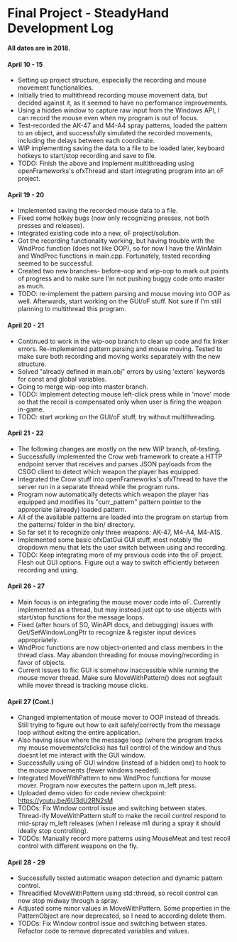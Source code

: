 # Final Project - SteadyHand Development Log

**All dates are in 2018.**

#### April 10 - 15
- Setting up project structure, especially the recording and mouse movement functionalities.
- Initially tried to multithread recording mouse movement data, but decided against it, as it seemed to have no performance improvements.
- Using a hidden window to capture raw input from the Windows API, I can record the mouse even when my program is out of focus.
- Test-recorded the AK-47 and M4-A4 spray patterns, loaded the pattern to an object, and successfully simulated the recorded movements, including the delays between each coordinate.
- WIP implementing saving the data to a file to be loaded later, keyboard hotkeys to start/stop recording and save to file.
- TODO: Finish the above and implement multithreading using openFrameworks's ofxThread and start integrating program into an oF project.

#### April 19 - 20
- Implemented saving the recorded mouse data to a file. 
- Fixed some hotkey bugs (now only recognizing presses, not both presses and releases).
- Integrated existing code into a new, oF project/solution. 
- Got the recording functionality working, but having trouble with the WndProc function (does not like OOP), so for now I have the WinMain and WndProc functions in main.cpp. Fortunately, tested recording seemed to be successful.
- Created two new branches- before-oop and wip-oop to mark out points of progress and to make sure I'm not pushing buggy code onto master as much.
- TODO: re-implement the pattern parsing and mouse moving into OOP as well. Afterwards, start working on the GUI/oF stuff. Not sure if I'm still planning to multithread this program.

#### April 20 - 21
- Continued to work in the wip-oop branch to clean up code and fix linker errors. Re-implemented pattern parsing and mouse moving. Tested to make sure both recording and moving works separately with the new structure.
- Solved "already defined in main.obj" errors by using 'extern' keywords for const and global variables.
- Going to merge wip-oop into master branch.
- TODO: Implement detecting mouse left-click press while in 'move' mode so that the recoil is compensated only when user is firing the weapon in-game.
- TODO: start working on the GUI/oF stuff, try without multithreading.


#### April 21 - 22
- The following changes are mostly on the new WIP branch, of-testing.
- Successfully implemented the Crow web framework to create a HTTP endpoint server that receives and parses JSON payloads from the CSGO client to detect which weapon the player has equipped.
- Integrated the Crow stuff into openFrameworks's ofxThread to have the server run in a separate thread while the program runs.
- Program now automatically detects which weapon the player has equipped and modifies its "curr_pattern" pattern pointer to the appropriate (already) loaded pattern.
- All of the available patterns are loaded into the program on startup from the patterns/ folder in the bin/ directory.
- So far set it to recognize only three weapons: AK-47, M4-A4, M4-A1S.
- Implemented some basic ofxDatGui GUI stuff, most notably the dropdown menu that lets the user switch between using and recording.
- TODO: Keep integrating more of my previous code into the oF project. Flesh out GUI options. Figure out a way to switch efficiently between recording and using.

#### April 26 - 27
- Main focus is on integrating the mouse mover code into oF. Currently implemented as a thread, but may instead just opt to use objects with start/stop functions for the message loops.
- Fixed (after hours of SO, WinAPI docs, and debugging) issues with Get/SetWindowLongPtr to recognize & register input devices appropriately.
- WndProc functions are now object-oriented and class members in the thread class. May abandon threading for mouse moving/recording in favor of objects.
- Current Issues to fix: GUI is somehow inaccessible while running the mouse mover thread. Make sure MoveWithPattern() does not segfault while mover thread is tracking mouse clicks.

#### April 27 (Cont.)
- Changed implementation of mouse mover to OOP instead of threads. Still trying to figure out how to exit safely/correctly from the message loop without exiting the entire application.
- Also having issue where the message loop (where the program tracks my mouse movements/clicks) has full control of the window and thus doesnt let me interact with the GUI window.
- Successfully using oF GUI window (instead of a hidden one) to hook to the mouse movements (fewer windows needed).
- Integrated MoveWithPattern to new WndProc functions for mouse mover. Program now executes the pattern upon m_left press.
- Uploaded demo video for code review checkpoint: https://youtu.be/6U3dU2RN2sM
- TODOs: Fix Window control issue and switching between states. Thread-ify MoveWithPattern stuff to make the recoil control respond to mid-spray m_left releases (when I release m1 during a spray it should ideally stop controlling).
- TODOs: Manually record more patterns using MouseMeat and test recoil control with different weapons on the fly.

#### April 28 - 29
- Successfully tested automatic weapon detection and dynamic pattern control.
- Threadified MoveWithPattern using std::thread, so recoil control can now stop midway through a spray.
- Adjusted some minor values in MoveWithPattern. Some properties in the PatternObject are now deprecated, so I need to according delete them.
- TODOs: Fix Window control issue and switching between states. Refactor code to remove deprecated variables and values.
